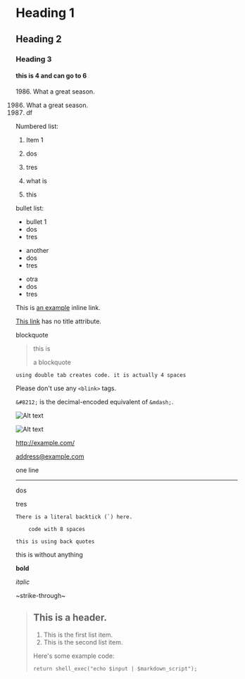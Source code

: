 # Heading 1
## Heading 2
### Heading 3
#### this is 4 and can go to 6

1986\. What a great season.

1986. What a great season.
1987. df


Numbered list:
1. Item 1
2. dos
3. tres

4. what is
5. this

bullet list:
* bullet 1
* dos
* tres

- another
- dos
- tres

+ otra
+ dos
+ tres

This is [an example](http://example.com/ "Title") inline link.

[This link](http://example.net/) has no title attribute.

blockquote
> this is
> 
> a
> blockquote

    using double tab creates code. it is actually 4 spaces


Please don't use any `<blink>` tags.

`&#8212;` is the decimal-encoded equivalent of `&mdash;`.

![Alt text](/path/to/img.jpg)

![Alt text](/path/to/img.jpg "Optional title")

<http://example.com/>

<address@example.com>

one line
***

dos

tres

``There is a literal backtick (`) here.``



        code with 8 spaces


`this is using back quotes`

this is without anything

**bold**

*italic*

~strike-through~

> ## This is a header.
> 
> 1.   This is the first list item.
> 2.   This is the second list item.
> 
> Here's some example code:
> 
>     return shell_exec("echo $input | $markdown_script");



